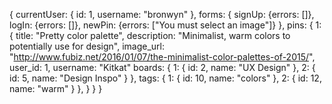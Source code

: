 {
  currentUser: {
      id: 1,
      username: "bronwyn"
    },
    forms: {
      signUp: {errors: []},
      logIn: {errors: []},
      newPin: {errors: ["You must select an image"]}
    },
    pins: {
      1: {
        title: "Pretty color palette",
        description: "Minimalist, warm colors to potentially use for design",
        image_url: "http://www.fubiz.net/2016/01/07/the-minimalist-color-palettes-of-2015/",
        user_id: 1,
        username: "Kitkat"
        boards: {
        1: {
          id: 2,
          name: "UX Design"
        },
        2: {
          id: 5,
          name: "Design Inspo"
        }
      },
      tags: {
        1: {
          id: 10,
          name: "colors"
          },
        2: {
          id: 12,
          name: "warm"
        }
      },
    }
  }
}
